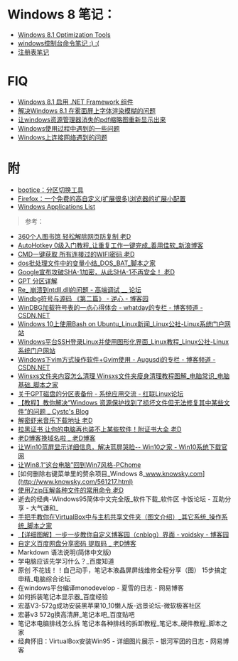 # Windows 8 笔记：

+ [Windows 8.1 Optimization Tools](windows_tools.md)
+ [windows控制台命令笔记 :) :(](windows_cmd.md)
+ [注册表笔记](regedit.md)

# FIQ

+ [Windows 8.1 启用 .NET Framework 组件](Windows8.1启用.NET3.0和4.0组件.md)
+ [解决Windows 8.1 在雾面屏上字体渲染模糊的问题](win_font.md)
+ [让windows资源管理器消失的pdf缩略图重新显示出来](让windows资源管理器消失的pdf缩略图重新显示出来.md)
+ [Windows使用过程中遇到的一些问题](Windows使用过程中遇到的一些问题.md)
+ [Windows上连接网络遇到的问题](Windows上连接网络遇到的问题.md)

# 附

+ [bootice：分区切换工具](bootice.md)
+ [Firefox：一个免费的高自定义(扩展很多)浏览器的扩展小配置](firefox.md)
+ [Windows Applications List](programfiles.md)

> 参考：

+ [360个人图书馆 轻松解除网页防复制  老D](https://laod.cn/black-technology/360doc-copy.html)
+ [AutoHotkey 0级入门教程_让重复工作一键完成_善用佳软_新浪博客](http://blog.sina.com.cn/s/blog_46dac66f010005g7.html)
+ [CMD一键获取 所有连接过的WIFI密码  老D](https://laod.cn/black-technology/cmd-obtain-wifi-password.html)
+ [dos批处理文件中的变量小结_DOS_BAT_脚本之家](http://www.jb51.net/article/49196.htm)
+ [Google宣布攻破SHA-1加密，从此SHA-1不再安全！  老D](https://laod.cn/news/google-sha-1.html)
+ [GPT 分区详解 ](http://www.jinbuguo.com/storage/gpt.html)
+ [Re_ 崩溃到ntdll.dll的问题 - 高端调试 __ 论坛](http://advdbg.org/forums/5776/ShowPost.aspx)
+ [Windbg符号与源码 《第二篇》 - 逆心 - 博客园](http://www.cnblogs.com/kissdodog/p/3729396.html)
+ [WinDBG加载符号表的一点心得体会 - whatday的专栏 - 博客频道 - CSDN.NET](http://blog.csdn.net/whatday/article/details/7100292)
+ [Windows 10上使用Bash on Ubuntu_Linux新闻_Linux公社-Linux系统门户网站](http://www.linuxidc.com/Linux/2016-04/130016.htm)
+ [Windows平台SSH登录Linux并使用图形化界面_Linux教程_Linux公社-Linux系统门户网站](http://www.linuxidc.com/Linux/2011-09/42340.htm)
+ [Windows下vim方式操作软件+Gvim使用 - Augusdi的专栏 - 博客频道 - CSDN.NET](http://blog.csdn.net/augusdi/article/details/43970341)
+ [Winsxs文件夹内容怎么清理 Winsxs文件夹瘦身清理教程图解_电脑常识_电脑基础_脚本之家](http://www.jb51.net/diannaojichu/164281.html)
+ [关于GPT磁盘的分区表备份 - 系统应用交流 - 红联Linux论坛](http://www.linuxdiyf.com/bbs/thread-310996-1-1.html)
+ [【教程】教你解决“Windows 资源保护找到了损坏文件但无法修复其中某些文件”的问题 _ Cystc's Blog](http://www.cystc.org/?p=2827)
+ [解密虾米音乐下载地址  老D](https://laod.cn/free/xiami-music.html)
+ [拉黑证书 让你的电脑再也装不上某些软件！附证书大全  老D](https://laod.cn/black-technology/pull-the-black-certificate.html)
+ [老D博客换域名啦 _ 老D博客](https://laod.cn/journal/cn-or-org.html)
+ [让Win10蓝屏显示详细信息，解决蓝屏哭脸-- Win10之家 - Win10系统下载官网](http://www.62hx.com/zixun/1101.html)
+ [让Win8.1“这台电脑”回到Win7风格-PChome](http://article.pchome.net/content-1678993.html)
+ [如何删除右键菜单里的赘余项目_Windows 8_www.knowsky.com](http://www.knowsky.com/561217.html)
+ [使用7zip压解各种文件的常用命令  老D](https://laod.cn/tools/7zip-jieya-mingling.html)
+ 逝去的经典-Windows95简体中文完全版_软件下载_软件区 卡饭论坛 - 互助分享 - 大气谦和_
+ [手把手教你在VirtualBox中与主机共享文件夹（图文介绍）_其它系统_操作系统_脚本之家](http://www.jb51.net/os/other/514409.html)
+ [【详细图解】一步一步教你自定义博客园（cnblog）界面 - voidsky - 博客园](http://www.cnblogs.com/voidsky/p/5490220.html)
+ [自定义百度网盘分享密码 提取码 _ 老D博客](https://laod.cn/black-technology/baidu-wangpan-tiquma.html)
+ Markdown 语法说明(简体中文版)
+ 学电脑应该先学习什么？_百度知道
+ 原创 不花钱！！自己动手，笔记本液晶屏屏线维修全程分享（图） 15步搞定 申精_电脑综合论坛
+ 在windows平台编译monodevelop - 夏雪的日志 - 网易博客
+ 如何拆装笔记本显示器_百度经验
+ 宏基V3-572g成功安装黑苹果10_10懒人版-远景论坛-微软极客社区
+ 宏碁v3 572g换高清屏_笔记本吧_百度贴吧
+ 笔记本电脑排线怎么拆 笔记本各种排线的拆卸教程_笔记本_硬件教程_脚本之家
+ 经典怀旧：VirtualBox安装Win95 - 详细图片展示 - 银河军团的日志 - 网易博客
